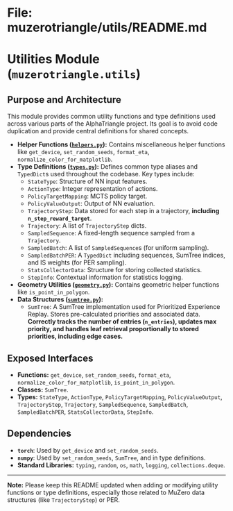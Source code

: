 # File: muzerotriangle/utils/README.md
# Utilities Module (`muzerotriangle.utils`)

## Purpose and Architecture

This module provides common utility functions and type definitions used across various parts of the AlphaTriangle project. Its goal is to avoid code duplication and provide central definitions for shared concepts.

-   **Helper Functions ([`helpers.py`](helpers.py)):** Contains miscellaneous helper functions like `get_device`, `set_random_seeds`, `format_eta`, `normalize_color_for_matplotlib`.
-   **Type Definitions ([`types.py`](types.py)):** Defines common type aliases and `TypedDict`s used throughout the codebase. Key types include:
    -   `StateType`: Structure of NN input features.
    -   `ActionType`: Integer representation of actions.
    -   `PolicyTargetMapping`: MCTS policy target.
    -   `PolicyValueOutput`: Output of NN evaluation.
    -   `TrajectoryStep`: Data stored for each step in a trajectory, **including `n_step_reward_target`**.
    -   `Trajectory`: A list of `TrajectoryStep` dicts.
    -   `SampledSequence`: A fixed-length sequence sampled from a `Trajectory`.
    -   `SampledBatch`: A list of `SampledSequence`s (for uniform sampling).
    -   `SampledBatchPER`: A `TypedDict` including sequences, SumTree indices, and IS weights (for PER sampling).
    -   `StatsCollectorData`: Structure for storing collected statistics.
    -   `StepInfo`: Contextual information for statistics logging.
-   **Geometry Utilities ([`geometry.py`](geometry.py)):** Contains geometric helper functions like `is_point_in_polygon`.
-   **Data Structures ([`sumtree.py`](sumtree.py)):**
    -   `SumTree`: A SumTree implementation used for Prioritized Experience Replay. Stores pre-calculated priorities and associated data. **Correctly tracks the number of entries (`n_entries`), updates max priority, and handles leaf retrieval proportionally to stored priorities, including edge cases.**

## Exposed Interfaces

-   **Functions:** `get_device`, `set_random_seeds`, `format_eta`, `normalize_color_for_matplotlib`, `is_point_in_polygon`.
-   **Classes:** `SumTree`.
-   **Types:** `StateType`, `ActionType`, `PolicyTargetMapping`, `PolicyValueOutput`, `TrajectoryStep`, `Trajectory`, `SampledSequence`, `SampledBatch`, `SampledBatchPER`, `StatsCollectorData`, `StepInfo`.

## Dependencies

-   **`torch`**: Used by `get_device` and `set_random_seeds`.
-   **`numpy`**: Used by `set_random_seeds`, `SumTree`, and in type definitions.
-   **Standard Libraries:** `typing`, `random`, `os`, `math`, `logging`, `collections.deque`.

---

**Note:** Please keep this README updated when adding or modifying utility functions or type definitions, especially those related to MuZero data structures (like `TrajectoryStep`) or PER.